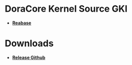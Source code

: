 # DoraCore Kernel Source GKI
* [**Reabase**](https://github.com/dopaemon/android_kernel_xiaomi_common/tree/Rebase)

# Downloads
* [**Release Github**](https://github.com/dopaemon/android_kernel_xiaomi_common/releases)

